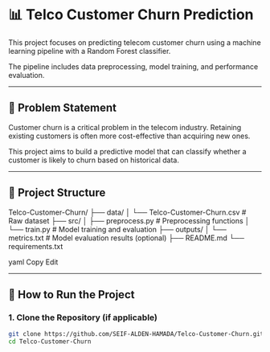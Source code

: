 # 📊 Telco Customer Churn Prediction

This project focuses on predicting telecom customer churn using a machine learning pipeline with a Random Forest classifier.

The pipeline includes data preprocessing, model training, and performance evaluation.

---

## 🧠 Problem Statement

Customer churn is a critical problem in the telecom industry. Retaining existing customers is often more cost-effective than acquiring new ones.

This project aims to build a predictive model that can classify whether a customer is likely to churn based on historical data.

---

## 📁 Project Structure

Telco-Customer-Churn/
├── data/
│ └── Telco-Customer-Churn.csv # Raw dataset
├── src/
│ ├── preprocess.py # Preprocessing functions
│ └── train.py # Model training and evaluation
├── outputs/
│ └── metrics.txt # Model evaluation results (optional)
├── README.md
└── requirements.txt

yaml
Copy
Edit

---

## 🚀 How to Run the Project

### 1. Clone the Repository (if applicable)

```bash
git clone https://github.com/SEIF-ALDEN-HAMADA/Telco-Customer-Churn.git
cd Telco-Customer-Churn
